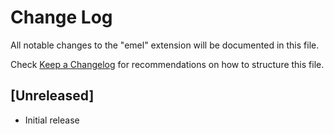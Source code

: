 # Change Log

All notable changes to the "emel" extension will be documented in this file.

Check [Keep a Changelog](http://keepachangelog.com/) for recommendations on how to structure this file.

## [Unreleased]

- Initial release